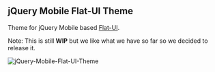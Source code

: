 ## jQuery Mobile Flat-UI Theme

Theme for jQuery Mobile based [Flat-UI](http://designmodo.com/demo/flat-ui/).

Note: This is still **WIP** but we like what we have so far so we decided to release it.

![jQuery-Mobile-Flat-UI-Theme](http://oi48.tinypic.com/2v81v1k.jpg)
